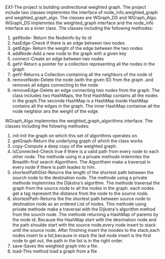 EX1-The project is building undirectional weighted graph. The project include two classes implemntes the interface of node_info,weighted_graph and wegihted_graph_algo.
 The classes are WGraph_DS and WGraph_Algo.
WGraph_DS implemntes the  weighted_graph interface and the node_info interface as a inner  class.
The classes including the following methodes:
1) getNode- Return the Nodeinfo by its id
2) hasEdge-Check if there is an edge between two nodes
3) getEdge- Return the weight of the edge between the two nodes
4) addNode-Add a new node to the graph with a given key
5) connect-Create an edge between two nodes
6) getV-Return a pointer for a collection representing all the nodes in the graph
7) getV-Returns a Collection containing all the neighbors of the node id
8) removeNode-Delete the node (with the given ID) from the graph
 .and removes all edges connecting to the node
9) removeEdge-Delete an edge connecting  two nodes  from the graph.
The class includes two HashMaps, the first HashMap contains all the nodes in the graph.The seconde HashMap is a HashMap inside HashMap contains all the edges in the graph. 
The inner HashMap containse all the node neighbor ans the weight of the edge.

WGraph_Algo implemntes the weighted_graph_algorithms interface.
The classes including the folowing methodes:
1) init-Init the graph on which this set of algorithms operates on.
2) getGraph-Return the underlying graph of which the class works
3) copy-Compute a deep copy of the weighted graph.
4) isConnected-Check  true if  there is a valid path from every node to each other node.
The methode using in a private methode imlemntes the Breadth-first search Algorithem. The Algorithem make a traversal in every node if there is path leades to him.
5) shortestPathDist-Returns the length of the shortest path between the sourch node to the destination node.
The methode using a private methode implemntes the Dijkstra's algorithm. The methode traversal the graph from the source node to all the nodes in the graph. 
each nodes get a tag represent the distance from the node to the source node.
6) shortestPath-Returns the the shortest path between source node  to destination node as an ordered List of nodes.
This methode using private methode make a traversal with the Dijkstra's algorithm method from the sourch node .The methode  returning a HashMap of parents by the node id.
Because the HashMap start with the desrination node and the path shoulde start with the source node,every node insert to stack  until the source node. 
After finishing insert the noodes to the stack,each nodes insert to a list,because in stack the last node insert is the first  node to get out, the path in the list is in the right order.
7) save-Saves the weighted  graph into a file.
8) load-This method load a graph from a file